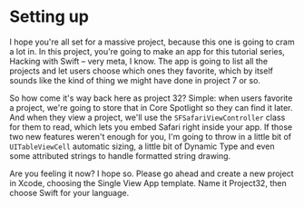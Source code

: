 # Setting up

I hope you're all set for a massive project, because this one is going to cram a lot in. In this project, you're going to make an app for this tutorial series, Hacking with Swift – very meta, I know. The app is going to list all the projects and let users choose which ones they favorite, which by itself sounds like the kind of thing we might have done in project 7 or so.

So how come it's way back here as project 32? Simple: when users favorite a project, we're going to store that in Core Spotlight so they can find it later. And when they view a project, we'll use the `SFSafariViewController` class for them to read, which lets you embed Safari right inside your app. If those two new features weren't enough for you, I'm going to throw in a little bit of `UITableViewCell` automatic sizing, a little bit of Dynamic Type and even some attributed strings to handle formatted string drawing.

Are you feeling it now? I hope so. Please go ahead and create a new project in Xcode, choosing the Single View App template. Name it Project32, then choose Swift for your language.

